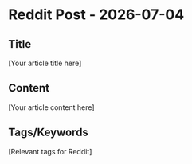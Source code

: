 # Reddit Post - 2026-07-04

## Title
[Your article title here]

## Content
[Your article content here]

## Tags/Keywords
[Relevant tags for Reddit]

